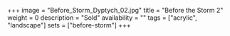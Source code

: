 +++
image = "Before_Storm_Dyptych_02.jpg"
title = "Before the Storm 2"
weight = 0
description = "Sold"
availability = ""
tags = ["acrylic", "landscape"]
sets = ["before-storm"]
+++
